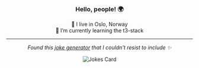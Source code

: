 
<h3 align="center">Hello, people! 🌍</h3>



<div align="center">
  
🏡 I live in Oslo, Norway\
🌱 I’m currently learning the t3-stack
</div>

*****

<div align="center">
  
  *Found this [joke generator](https://github.com/ABSphreak/readme-jokes) that I couldn't resist to include ✨* 
</div>

<p align="center">
<img src="https://readme-jokes.vercel.app/api?hideBorder&theme=cobalt&qColor=%23944bcc&aColor=%23bbdb51" alt="Jokes Card"/>
</p>

<!--
**haigol/haigol** is a ✨ _special_ ✨ repository because its `README.md` (this file) appears on your GitHub profile.

Here are some ideas to get you started:

- 🔭 I’m currently working on ...
- 🌱 I’m currently learning ...
- 👯 I’m looking to collaborate on ...
- 🤔 I’m looking for help with ...
- 💬 Ask me about ...
- 📫 How to reach me: ...
- 😄 Pronouns: ...
- ⚡ Fun fact: ...
-->
